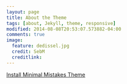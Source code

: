 ```yaml
---
layout: page
title: About the Theme
tags: [about, Jekyll, theme, responsive]
modified: 2014-08-08T20:53:07.573882-04:00
comments: true
image:
  feature: dedissel.jpg
  credit: SebM
  creditlink: 
---
```


<a markdown="0" href="{{ site.url }}/theme-setup" class="btn">Install Minimal Mistakes Theme</a>
